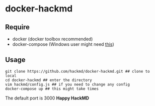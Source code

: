 docker-hackmd
===

## Require
* docker (docker toolbox recommended)
* docker-compose (Windows user might need [this](http://stackoverflow.com/questions/29289785/how-to-install-docker-compose-on-windows))


## Usage
```
git clone https://github.com/hackmd/docker-hackmd.git ## clone to local
cd docker-hackmd ## enter the directory
vim hackmd/config.js ## if you need to change any config
docker-compose up ## this might take times
```

The default port is 3000
**Happy HackMD**
